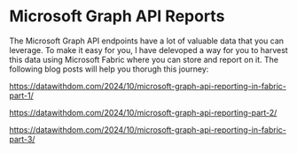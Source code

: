 <H1>Microsoft Graph API Reports</H1>
The Microsoft Graph API endpoints have a lot of valuable data that you can leverage.  To make it easy for you, I have delevoped a way for you to harvest this data using Microsoft Fabric where you can store and report on it.  The following blog posts will help you thorugh this journey:


https://datawithdom.com/2024/10/microsoft-graph-api-reporting-in-fabric-part-1/

https://datawithdom.com/2024/10/microsoft-graph-api-reporting-part-2/

https://datawithdom.com/2024/10/microsoft-graph-api-reporting-in-fabric-part-3/
